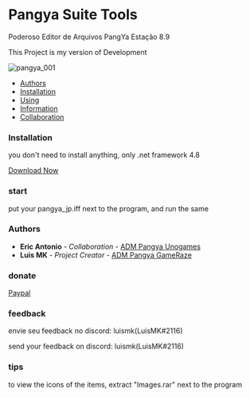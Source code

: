 # Pangya Suite Tools
 Poderoso Editor de Arquivos PangYa Estação 8.9
 
This Project is my version of Development

![pangya_001](https://cdn.discordapp.com/attachments/1092589301449117797/1122024232776388748/image.png)

- [Authors](#authors)
- [Installation](#installation)
- [Using](#start)
- [Information](#tips)
- [Collaboration](#feedback)

### Installation

you don't need to install anything, only .net framework 4.8

[Download Now](https://github.com/luismk/Pangya-Suite-Tools/releases)
### start

put your pangya_jp.iff next to the program, and run the same


### Authors

* **Eric Antonio** - *Collaboration* - [ADM Pangya Unogames](https://github.com/eantoniobr)
* **Luis MK** - *Project Creator* - [ADM Pangya GameRaze](https://github.com/luismk)
### donate
[Paypal](https://www.paypal.com/donate/?hosted_button_id=8HSSLHTDM9NWG)
### feedback

envie seu feedback no discord: luismk(LuisMK#2116)

send your feedback on discord: luismk(LuisMK#2116)


### tips

to view the icons of the items, extract "Images.rar" next to the program
